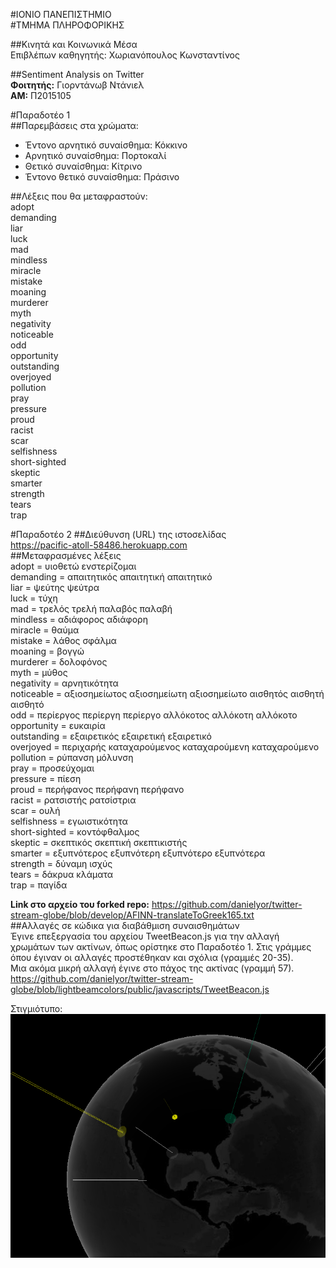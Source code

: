 #ΙΟΝΙΟ ΠΑΝΕΠΙΣΤΗΜΙΟ  
#ΤΜΗΜΑ ΠΛΗΡΟΦΟΡΙΚΗΣ  

##Κινητά και Κοινωνικά Μέσα  
Επιβλέπων καθηγητής: Χωριανόπουλος Κωνσταντίνος

##Sentiment Analysis on Twitter  
**Φοιτητής:** Γιορντάνωβ Ντάνιελ  
**ΑΜ:** Π2015105

#Παραδοτέο 1  
##Παρεμβάσεις στα χρώματα:

- Έντονο αρνητικό συναίσθημα: Κόκκινο  
- Αρνητικό συναίσθημα: Πορτοκαλί  
- Θετικό συναίσθημα: Κίτρινο  
- Έντονο θετικό συναίσθημα: Πράσινο

##Λέξεις που θα μεταφραστούν:  
adopt  
demanding  
liar  
luck  
mad  
mindless  
miracle  
mistake  
moaning  
murderer  
myth  
negativity  
noticeable  
odd  
opportunity  
outstanding  
overjoyed  
pollution  
pray  
pressure  
proud  
racist  
scar  
selfishness  
short-sighted  
skeptic  
smarter  
strength  
tears  
trap  

#Παραδοτέο 2
##Διεύθυνση (URL) της ιστοσελίδας  
https://pacific-atoll-58486.herokuapp.com  
##Μεταφρασμένες λέξεις  
adopt = υιοθετώ ενστερίζομαι  
demanding = απαιτητικός απαιτητική απαιτητικό  
liar = ψεύτης ψεύτρα  
luck = τύχη  
mad = τρελός τρελή παλαβός παλαβή  
mindless = αδιάφορος αδιάφορη  
miracle = θαύμα  
mistake = λάθος σφάλμα  
moaning = βογγώ  
murderer = δολοφόνος  
myth = μύθος  
negativity = αρνητικότητα  
noticeable = αξιοσημείωτος αξιοσημείωτη αξιοσημείωτο αισθητός αισθητή αισθητό  
odd = περίεργος περίεργη περίεργο αλλόκοτος αλλόκοτη αλλόκοτο  
opportunity = ευκαιρία  
outstanding = εξαιρετικός εξαιρετική εξαιρετικό  
overjoyed = περιχαρής καταχαρούμενος καταχαρούμενη καταχαρούμενο  
pollution = ρύπανση μόλυνση  
pray = προσεύχομαι  
pressure = πίεση  
proud = περήφανος περήφανη περήφανο  
racist = ρατσιστής ρατσίστρια  
scar = ουλή  
selfishness = εγωιστικότητα  
short-sighted = κοντόφθαλμος  
skeptic = σκεπτικός σκεπτική σκεπτικιστής  
smarter = εξυπνότερος εξυπνότερη εξυπνότερο εξυπνότερα  
strength = δύναμη ισχύς  
tears = δάκρυα κλάματα  
trap = παγίδα  
  
**Link στο αρχείο του forked repo:**   https://github.com/danielyor/twitter-stream-globe/blob/develop/AFINN-translateToGreek165.txt  
##Αλλαγές σε κώδικα για διαβάθμιση συναισθημάτων  
Έγινε επεξεργασία του αρχείου TweetBeacon.js για την αλλαγή χρωμάτων των ακτίνων, όπως ορίστηκε στο Παραδοτέο 1. Στις γράμμες όπου έγιναν οι αλλαγές προστέθηκαν και σχόλια (γραμμές 20-35).  
Μια ακόμα μικρή αλλαγή έγινε στο πάχος της ακτίνας (γραμμή 57).  
https://github.com/danielyor/twitter-stream-globe/blob/lightbeamcolors/public/javascripts/TweetBeacon.js  

Στιγμιότυπο:  
![screenshot](lightbeamdemo.png)
